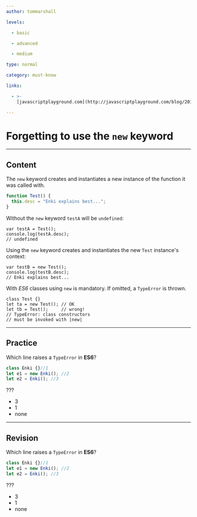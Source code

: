 ```yaml
---
author: tommarshall

levels:

  - basic

  - advanced

  - medium

type: normal

category: must-know

links:

  - >-
    [javascriptplayground.com](http://javascriptplayground.com/blog/2012/12/the-new-keyword-in-javascript/){website}

---
```

# Forgetting to use the `new` keyword

---
## Content

The `new` keyword creates and instantiates  a new instance of the function it was called with.

```JavaScript
function Test() {
  this.desc = "Enki explains best...";
}
```
Without the `new` keyword `testA` will be `undefined`:
```
var testA = Test();
console.log(testA.desc);
// undefined
```
Using the `new` keyword creates and instantiates the new `Test` instance's context:
```
var testB = new Test();
console.log(testB.desc);
// Enki explains best...
```
With *ES6* classes using `new` is mandatory.
If omitted, a `TypeError` is thrown.
```
class Test {}
let ta = new Test(); // OK
let tb = Test();     // wrong!
// TypeError: class constructors
// must be invoked with |new|
```

---
## Practice

Which line raises a `TypeError` in **ES6**?
```javascript
class Enki {}//1
let e1 = new Enki(); //2
let e2 = Enki(); //3
```
???

* 3
* 1
* none

---
## Revision

Which line raises a `TypeError` in **ES6**?
```javascript
class Enki {}//1
let e1 = new Enki(); //2
let e2 = Enki(); //3
```
???

* 3
* 1
* none
